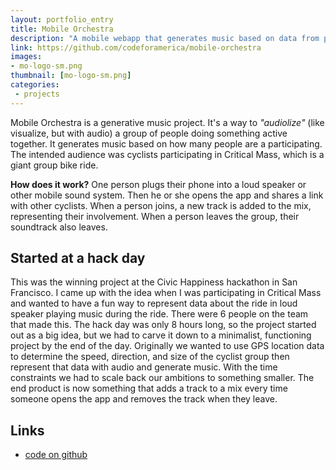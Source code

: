 ```yaml
---
layout: portfolio_entry
title: Mobile Orchestra
description: "A mobile webapp that generates music based on data from participants during a Critical Mass bike riders. Made by a team of 5 of us."
link: https://github.com/codeforamerica/mobile-orchestra
images:
- mo-logo-sm.png
thumbnail: [mo-logo-sm.png]
categories:
 - projects
---
```



Mobile Orchestra is a generative music project. It's a way to *"audiolize"* (like visualize, but with audio) a group of people doing something active together. It generates music based on how many people are a participating. The intended audience was cyclists participating in Critical Mass, which is a giant group bike ride.

**How does it work?** One person plugs their phone into a loud speaker or other mobile sound system. Then he or she opens the app and shares a link with other cyclists. When a person joins, a new track is added to the mix, representing their involvement. When a person leaves the group, their soundtrack also leaves.

## Started at a hack day
This was the winning project at the Civic Happiness hackathon in San Francisco. I came up with the idea when I was participating in Critical Mass and wanted to have a fun way to represent data about the ride in loud speaker playing music during the ride. There were 6 people on the team that made this. The hack day was only 8 hours long, so the project started out as a big idea, but we had to carve it down to a minimalist, functioning project by the end of the day. Originally we wanted to use GPS location data to determine the speed, direction, and size of the cyclist group then represent that data with audio and generate music. With the time constraints we had to scale back our ambitions to something smaller. The end product is now something that adds a track to a mix every time someone opens the app and removes the track when they leave.

## Links
 * [code on github](https://github.com/codeforamerica/mobile-orchestra)
